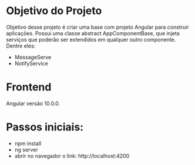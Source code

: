 # Objetivo do Projeto

Objetivo desse projeto é criar uma base com projeto Angular para construir aplicações.
Possui uma classe abstract AppComponentBase, que injeta serviços que poderão ser extendidos em qualquer outro componente.
Dentre eles:

- MessageServe
- NotifyService

# Frontend

Angular versão 10.0.0.

# Passos iniciais:

- npm install
- ng server
- abrir no navegador o link: http://localhost:4200
